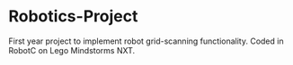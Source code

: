 # Robotics-Project
First year project to implement robot grid-scanning functionality. 
Coded in RobotC on Lego Mindstorms NXT.
